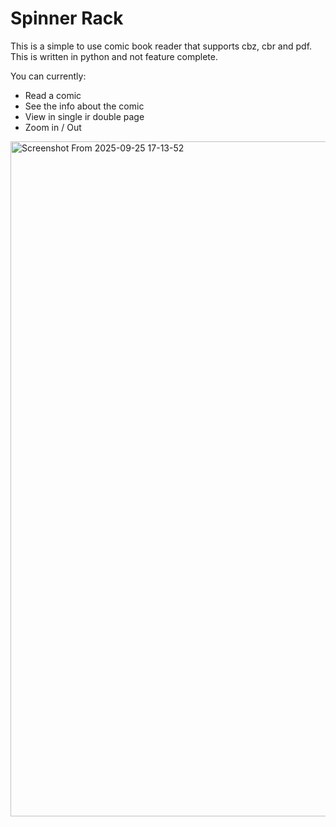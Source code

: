 # Spinner Rack

This is a simple to use comic book reader that supports cbz, cbr and pdf. 
This is written in python and not feature complete. 

You can currently:
* Read a comic
* See the info about the comic
* View in single ir double page
* Zoom in / Out
<img width="1920" height="1080" alt="Screenshot From 2025-09-25 17-13-52" src="https://github.com/user-attachments/assets/7bf26e46-7167-4ae3-a645-cad014ef18cd" />
